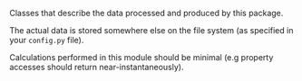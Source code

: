Classes that describe the data processed and produced by this package.

The actual data is stored somewhere else on the file system (as specified in your 
`config.py` file).

Calculations performed in this module should be minimal (e.g property accesses
should return near-instantaneously).
